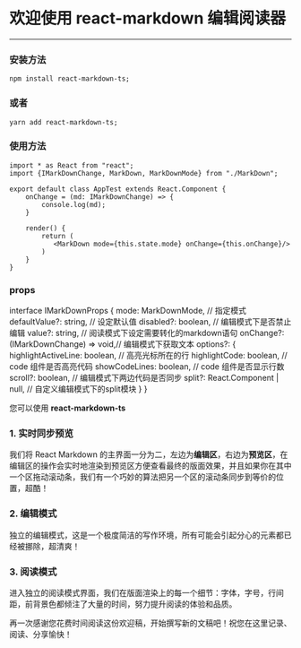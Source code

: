 # 欢迎使用 react-markdown 编辑阅读器
------
### 安装方法
```
npm install react-markdown-ts;
```
### 或者
```
yarn add react-markdown-ts;
```

### 使用方法
```
import * as React from "react";
import {IMarkDownChange, MarkDown, MarkDownMode} from "./MarkDown";

export default class AppTest extends React.Component {
    onChange = (md: IMarkDownChange) => {
        console.log(md);
    }

    render() {
        return (
           <MarkDown mode={this.state.mode} onChange={this.onChange}/>
        )
    }
}
```

### props

interface IMarkDownProps {
    mode: MarkDownMode,                  // 指定模式
    defaultValue?: string,               // 设定默认值
    disabled?: boolean,                  // 编辑模式下是否禁止编辑
    value?: string,                      // 阅读模式下设定需要转化的markdown语句
    onChange?: (IMarkDownChange) => void,// 编辑模式下获取文本
    options?: {
        highlightActiveLine: boolean,    // 高亮光标所在的行
        highlightCode: boolean,          // code 组件是否高亮代码
        showCodeLines: boolean,          // code 组件是否显示行数
        scroll?: boolean,                // 编辑模式下两边代码是否同步
        split?: React.Component | null,  // 自定义编辑模式下的split模块
    }
}

您可以使用 **react-markdown-ts**

### 1. 实时同步预览

我们将 React Markdown 的主界面一分为二，左边为**编辑区**，右边为**预览区**，在编辑区的操作会实时地渲染到预览区方便查看最终的版面效果，并且如果你在其中一个区拖动滚动条，我们有一个巧妙的算法把另一个区的滚动条同步到等价的位置，超酷！

### 2. 编辑模式

独立的编辑模式，这是一个极度简洁的写作环境，所有可能会引起分心的元素都已经被挪除，超清爽！

### 3. 阅读模式

进入独立的阅读模式界面，我们在版面渲染上的每一个细节：字体，字号，行间距，前背景色都倾注了大量的时间，努力提升阅读的体验和品质。

再一次感谢您花费时间阅读这份欢迎稿，开始撰写新的文稿吧！祝您在这里记录、阅读、分享愉快！
